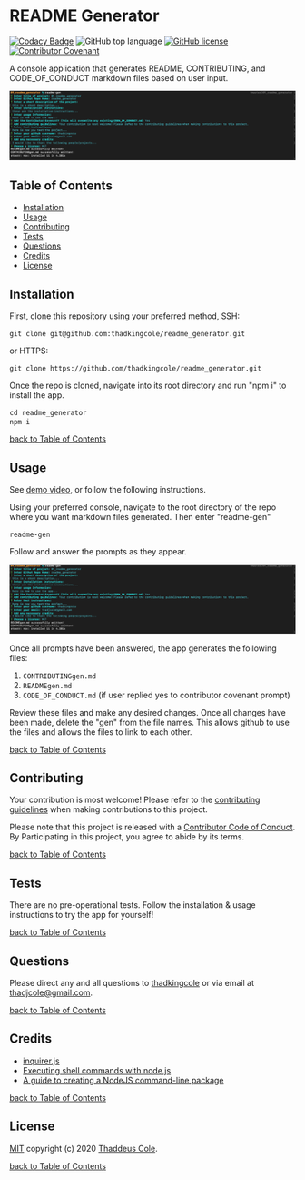 # README Generator

[![Codacy Badge](https://api.codacy.com/project/badge/Grade/539d367a65364d6cbfb867f963147fff)](https://app.codacy.com/manual/thadkingcole/readme_generator?utm_source=github.com&utm_medium=referral&utm_content=thadkingcole/readme_generator&utm_campaign=Badge_Grade_Dashboard)
![GitHub top language](https://img.shields.io/github/languages/top/thadkingcole/Readme_Generator)
[![GitHub license](https://img.shields.io/github/license/thadkingcole/Readme_Generator)](LICENSE)
[![Contributor Covenant](https://img.shields.io/badge/Contributor%20Covenant-v2.0%20adopted-ff69b4.svg)](code_of_conduct.md)

A console application that generates README, CONTRIBUTING, and CODE_OF_CONDUCT markdown files based on user input.

![screenshot placeholder](./public/images/screenshot.png)

## Table of Contents

- [Installation](#installation)
- [Usage](#usage)
- [Contributing](#contributing)
- [Tests](#tests)
- [Questions](#questions)
- [Credits](#credits)
- [License](#license)

## Installation

First, clone this repository using your preferred method, SSH:

```git
git clone git@github.com:thadkingcole/readme_generator.git
```

or HTTPS:

```git
git clone https://github.com/thadkingcole/readme_generator.git
```

Once the repo is cloned, navigate into its root directory and run "npm i" to install the app.

```terminal
cd readme_generator
npm i
```

[back to Table of Contents](#table-of-contents)

## Usage

See [demo video](https://drive.google.com/file/d/1nA-Swyk7RdjygIuWfRAWormzdMM4CN_-/view), or follow the following instructions.

Using your preferred console, navigate to the root directory of the repo where you want markdown files generated. Then enter "readme-gen"

```terminal
readme-gen
```

Follow and answer the prompts as they appear.

![prompts](./public/images/screenshot.png)

Once all prompts have been answered, the app generates the following files:

1. ```CONTRIBUTINGgen.md```
1. ```READMEgen.md```
1. ```CODE_OF_CONDUCT.md``` (if user replied yes to contributor covenant prompt)

Review these files and make any desired changes. Once all changes have been made, delete the "gen" from the file names. This allows github to use the files and allows the files to link to each other.

[back to Table of Contents](#table-of-contents)

## Contributing

Your contribution is most welcome! Please refer to the [contributing guidelines](CONTRIBUTING.md) when making contributions to this project.

Please note that this project is released with a [Contributor Code of Conduct](code_of_conduct.md). By Participating in this project, you agree to abide by its terms.

[back to Table of Contents](#table-of-contents)

## Tests

There are no pre-operational tests. Follow the installation & usage instructions to try the app for yourself!

[back to Table of Contents](#table-of-contents)

## Questions

Please direct any and all questions to [thadkingcole](https://github.com/thadkingcole) or via email at [thadjcole@gmail.com](mailto:thadjcole@gmail.com).

[back to Table of Contents](#table-of-contents)

## Credits

- [inquirer.js](https://www.npmjs.com/package/inquirer)
- [Executing shell commands with node.js](https://stackabuse.com/executing-shell-commands-with-node-js/)
- [A guide to creating a NodeJS command-line package](https://medium.com/netscape/a-guide-to-create-a-nodejs-command-line-package-c2166ad0452e)

[back to Table of Contents](#table-of-contents)

## License

[MIT](LICENSE) copyright (c) 2020 [Thaddeus Cole](mailto:thadjcole@gmail.com).

[back to Table of Contents](#table-of-contents)
